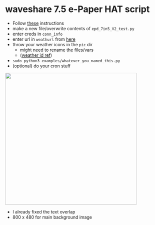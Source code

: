 # waveshare 7.5 e-Paper HAT script
 - Follow [these](https://www.waveshare.com/wiki/7.5inch_e-Paper_HAT_Manual#Python) instructions 
 - make a new file/overwrite contents of `epd_7in5_V2_test.py`
 - enter creds in `conn_info`
 - enter url in `weathurl` from [here](https://openweathermap.org/api)
 - throw your weather icons in the `pic` dir
   - might need to rename the files/vars
    - ([weather id ref](https://openweathermap.org/weather-conditions))
 - `sudo python3 examples/whatever_you_named_this.py`
 - (optional) do your cron stuff

<img src="https://github.com/user-attachments/assets/bd464a0b-7544-46be-8674-ea1a413b7a24" width="420">

 - I already fixed the text overlap
 - 800 x 480 for main background image
